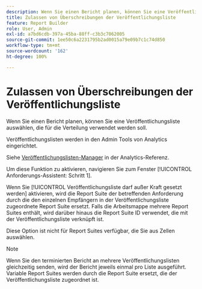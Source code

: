```yaml
---
description: Wenn Sie einen Bericht planen, können Sie eine Veröffentlichungsliste auswählen, die für die Verteilung verwendet werden soll.
title: Zulassen von Überschreibungen der Veröffentlichungsliste
feature: Report Builder
role: User, Admin
exl-id: a7bd6cdb-397a-45ba-88ff-c3b3c7062005
source-git-commit: 1ee50c6a2231795b2ad0015a79e09b7c1c74d850
workflow-type: tm+mt
source-wordcount: '162'
ht-degree: 100%

---
```


# Zulassen von Überschreibungen der Veröffentlichungsliste

Wenn Sie einen Bericht planen, können Sie eine Veröffentlichungsliste auswählen, die für die Verteilung verwendet werden soll.

Veröffentlichungslisten werden in den Admin Tools von Analytics eingerichtet.

Siehe [Veröffentlichungslisten-Manager](https://experienceleague.adobe.com/docs/analytics/admin/admin-tools/publishing-list.html?lang=de) in der Analytics-Referenz.

Um diese Funktion zu aktivieren, navigieren Sie zum Fenster [!UICONTROL Anforderungs-Assistent: Schritt 1].

Wenn Sie [!UICONTROL Veröffentlichungsliste darf außer Kraft gesetzt werden] aktivieren, wird die Report Suite der betreffenden Anforderung durch die den einzelnen Empfängern in der Veröffentlichungsliste zugeordnete Report Suite ersetzt. Falls die Arbeitsmappe mehrere Report Suites enthält, wird darüber hinaus die Report Suite ID verwendet, die mit der Veröffentlichungsliste verknüpft ist.

Diese Option ist nicht für Report Suites verfügbar, die Sie aus Zellen auswählen.

>[!NOTE]
>
>Wenn Sie den terminierten Bericht an mehrere Veröffentlichungslisten gleichzeitig senden, wird der Bericht jeweils einmal pro Liste ausgeführt. Variable Report Suites werden durch die Report Suite ersetzt, die der Veröffentlichungsliste zugeordnet ist.
